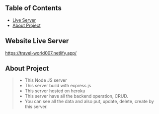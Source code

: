 ## Table of Contents

- [Live Server](#live-server)
- [About Project](#about-project)

## Website Live Server

https://travel-world007.netlify.app/


## About Project

> - This Node JS server
> - This server build with express js
> - This server hosted on heroku
> - This server have all the backend operation, CRUD.
> - You can see all the data and also put, update, delete, create by this server.
